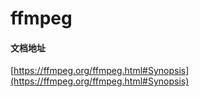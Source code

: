 # ffmpeg

#### 文档地址

[https://ffmpeg.org/ffmpeg.html#Synopsis](https://ffmpeg.org/ffmpeg.html#Synopsis)
